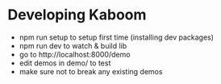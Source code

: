 # Developing Kaboom

- npm run setup to setup first time (installing dev packages)
- npm run dev to watch & build lib
- go to http://localhost:8000/demo
- edit demos in demo/ to test
- make sure not to break any existing demos
